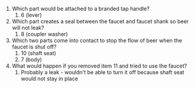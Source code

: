 1. Which part would be attached to a branded tap handle? 
	1. 6 (lever)
2. Which part creates a seal between the faucet and faucet shank so beer will not leak?
	1. 8 (coupler washer)
3. Which two parts come into contact to stop the flow of beer when the faucet is shut off?
	1. 10 (shaft seat)
	2. 7 (body)
4. What would happen if you removed item 11 and tried to use the faucet?
	1. Probably a leak - wouldn't be able to turn it off because shaft seat would not stay in place